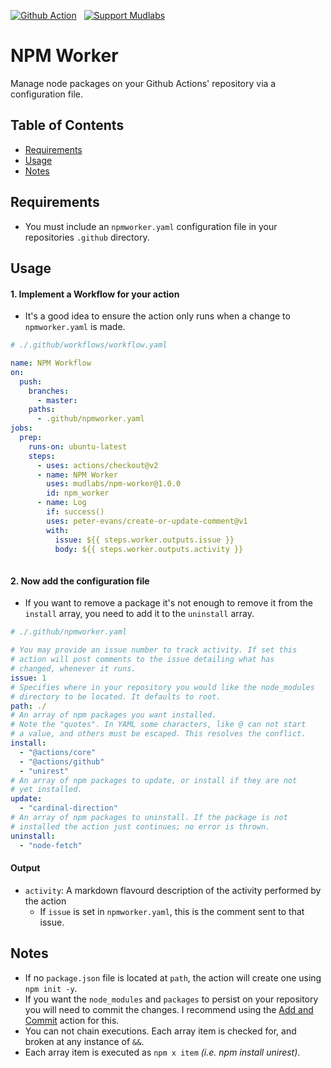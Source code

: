 [action-badge]: https://img.shields.io/badge/-Action-24292e?logo=github&style=for-the-badge
[paypal-badge]: https://img.shields.io/badge/-Support-f3f4f6?logo=paypal&style=for-the-badge
[brave-badge]: https://img.shields.io/badge/-Tip-f3f4f6?logo=brave&style=for-the-badge

[![Github Action][action-badge]](https://github.com/marketplace/action/npm-worker)
&nbsp;
[![Support Mudlabs][paypal-badge]](https://paypal.com/paypalme/mudlabs/5usd)

# NPM Worker
Manage node packages on your Github Actions' repository via a configuration file.

## Table of Contents
- [Requirements](#requirements)
- [Usage](#usage)
- [Notes](#notes)

## Requirements
- You must include an `npmworker.yaml` configuration file in your repositories `.github` directory.

## Usage

#### 1. Implement a Workflow for your action
- It's a good idea to ensure the action only runs when a change to `npmworker.yaml` is made.
```yaml
# ./.github/workflows/workflow.yaml

name: NPM Workflow
on:
  push:
    branches:
      - master:
    paths:
      - .github/npmworker.yaml
jobs:
  prep:
    runs-on: ubuntu-latest
    steps:
      - uses: actions/checkout@v2
      - name: NPM Worker
        uses: mudlabs/npm-worker@1.0.0
        id: npm_worker
      - name: Log
        if: success()
        uses: peter-evans/create-or-update-comment@v1
        with:
          issue: ${{ steps.worker.outputs.issue }}
          body: ${{ steps.worker.outputs.activity }}
        
```
    

#### 2. Now add the configuration file
- If you want to remove a package it's not enough to remove it from the `install` array, you need to add it to the `uninstall` array.    
```yaml 
# ./.github/npmworker.yaml

# You may provide an issue number to track activity. If set this 
# action will post comments to the issue detailing what has 
# changed, whenever it runs.
issue: 1
# Specifies where in your repository you would like the node_modules
# directory to be located. It defaults to root.
path: ./
# An array of npm packages you want installed.
# Note the "quotes". In YAML some characters, like @ can not start
# a value, and others must be escaped. This resolves the conflict.
install:
  - "@actions/core"
  - "@actions/github"
  - "unirest"
# An array of npm packages to update, or install if they are not
# yet installed.
update:
  - "cardinal-direction"
# An array of npm packages to uninstall. If the package is not
# installed the action just continues; no error is thrown.
uninstall:
  - "node-fetch"
```


#### Output
- `activity`: A markdown flavourd description of the activity performed by the action
  - If `issue` is set in `npmworker.yaml`, this is the comment sent to that issue.

    
## Notes
- If no `package.json` file is located at `path`, the action will create one using `npm init -y`.
- If you want the `node_modules` and `packages` to persist on your repository you will need to commit the changes. I recommend using the [Add and Commit](https://github.com/marketplace/actions/add-commit) action for this.
- You can not chain executions. Each array item is checked for, and broken at any instance of `&&`.
- Each array item is executed as `npm x item` _(i.e. npm install unirest)_.
